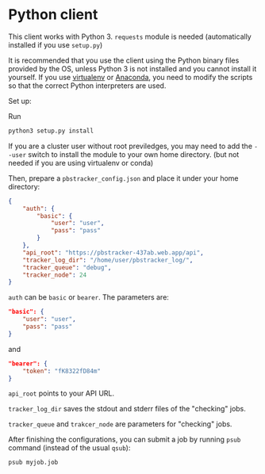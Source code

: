 # Python client

This client works with Python 3. `requests` module is needed (automatically installed if you use `setup.py`)

It is recommended that you use the client using the Python binary files provided by the OS, unless Python 3 is not installed and you cannot install it yourself. If you use [virtualenv](https://virtualenv.pypa.io/en/latest/) or [Anaconda](https://www.anaconda.com/), you need to modify the scripts so that the correct Python interpreters are used.

Set up:

Run
```bash
python3 setup.py install
```
If you are a cluster user without root previledges, you may need to add the `--user` switch to install the module to your own home directory. (but not needed if you are using virtualenv or conda)

Then, prepare a `pbstracker_config.json` and place it under your home directory:
```json
{
    "auth": {
        "basic": {
            "user": "user",
            "pass": "pass"
        }
    },
    "api_root": "https://pbstracker-437ab.web.app/api",
    "tracker_log_dir": "/home/user/pbstracker_log/",
    "tracker_queue": "debug",
    "tracker_node": 24
}
```

`auth` can be `basic` or `bearer`. The parameters are:
```json
"basic": {
    "user": "user",
    "pass": "pass"
}
```
and
```json
"bearer": {
    "token": "fK8322fD84m"
}
```

`api_root` points to your API URL.

`tracker_log_dir` saves the stdout and stderr files of the "checking" jobs.

`tracker_queue` and `trakcer_node` are parameters for "checking" jobs.

After finishing the configurations, you can submit a job by running `psub` command (instead of the usual `qsub`):
```bash
psub myjob.job
```
